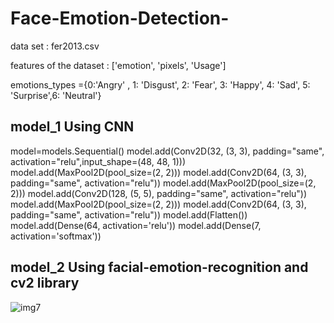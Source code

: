 # Face-Emotion-Detection-
data set :  fer2013.csv

features of the dataset : ['emotion', 'pixels',  'Usage']


emotions_types ={0:'Angry' , 1: 'Disgust', 2: 'Fear', 3: 'Happy', 4: 'Sad', 5: 'Surprise',6: 'Neutral'}

model_1 Using CNN
------------------------------------------------------------


model=models.Sequential()
model.add(Conv2D(32, (3, 3), padding="same", activation="relu",input_shape=(48, 48, 1)))
model.add(MaxPool2D(pool_size=(2, 2)))
model.add(Conv2D(64, (3, 3), padding="same", activation="relu"))
model.add(MaxPool2D(pool_size=(2, 2)))
model.add(Conv2D(128, (5, 5), padding="same", activation="relu"))
model.add(MaxPool2D(pool_size=(2, 2)))
model.add(Conv2D(64, (3, 3), padding="same", activation="relu"))
model.add(Flatten())
model.add(Dense(64, activation='relu'))
model.add(Dense(7, activation='softmax'))

model_2 Using facial-emotion-recognition and cv2 library
---------------------------------------------------------------

![img7](https://user-images.githubusercontent.com/66518885/115498180-ba512a00-a28a-11eb-9441-7d959b9c876d.png)

